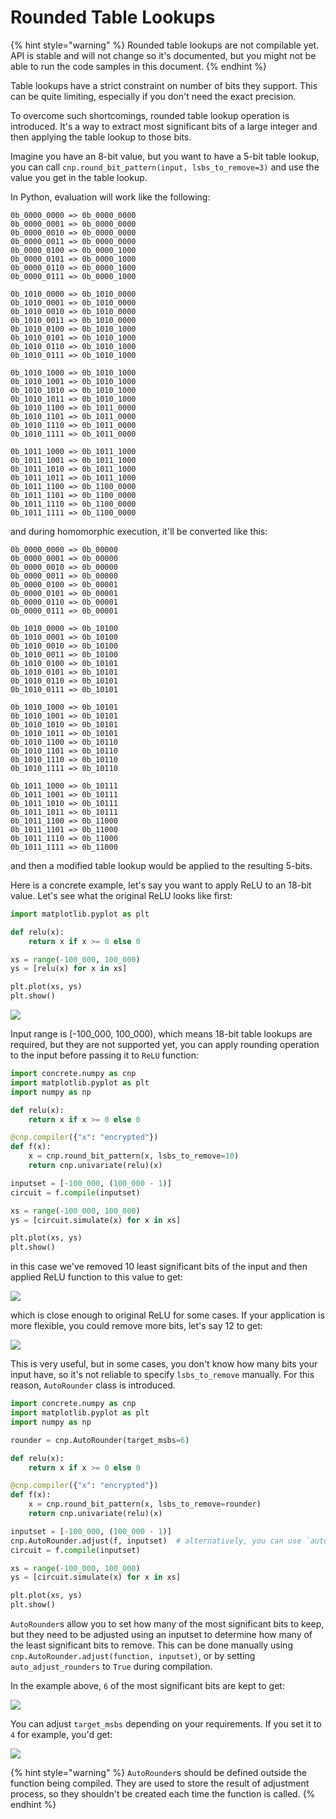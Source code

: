 # Rounded Table Lookups

{% hint style="warning" %}
Rounded table lookups are not compilable yet. API is stable and will not change so it's documented, but you might not be able to run the code samples in this document.
{% endhint %}

Table lookups have a strict constraint on number of bits they support. This can be quite limiting, especially if you don't need the exact precision.

To overcome such shortcomings, rounded table lookup operation is introduced. It's a way to extract most significant bits of a large integer and then applying the table lookup to those bits.

Imagine you have an 8-bit value, but you want to have a 5-bit table lookup, you can call `cnp.round_bit_pattern(input, lsbs_to_remove=3)` and use the value you get in the table lookup.

In Python, evaluation will work like the following:
```
0b_0000_0000 => 0b_0000_0000
0b_0000_0001 => 0b_0000_0000
0b_0000_0010 => 0b_0000_0000
0b_0000_0011 => 0b_0000_0000
0b_0000_0100 => 0b_0000_1000
0b_0000_0101 => 0b_0000_1000
0b_0000_0110 => 0b_0000_1000
0b_0000_0111 => 0b_0000_1000

0b_1010_0000 => 0b_1010_0000
0b_1010_0001 => 0b_1010_0000
0b_1010_0010 => 0b_1010_0000
0b_1010_0011 => 0b_1010_0000
0b_1010_0100 => 0b_1010_1000
0b_1010_0101 => 0b_1010_1000
0b_1010_0110 => 0b_1010_1000
0b_1010_0111 => 0b_1010_1000

0b_1010_1000 => 0b_1010_1000
0b_1010_1001 => 0b_1010_1000
0b_1010_1010 => 0b_1010_1000
0b_1010_1011 => 0b_1010_1000
0b_1010_1100 => 0b_1011_0000
0b_1010_1101 => 0b_1011_0000
0b_1010_1110 => 0b_1011_0000
0b_1010_1111 => 0b_1011_0000

0b_1011_1000 => 0b_1011_1000
0b_1011_1001 => 0b_1011_1000
0b_1011_1010 => 0b_1011_1000
0b_1011_1011 => 0b_1011_1000
0b_1011_1100 => 0b_1100_0000
0b_1011_1101 => 0b_1100_0000
0b_1011_1110 => 0b_1100_0000
0b_1011_1111 => 0b_1100_0000
```

and during homomorphic execution, it'll be converted like this:
```
0b_0000_0000 => 0b_00000
0b_0000_0001 => 0b_00000
0b_0000_0010 => 0b_00000
0b_0000_0011 => 0b_00000
0b_0000_0100 => 0b_00001
0b_0000_0101 => 0b_00001
0b_0000_0110 => 0b_00001
0b_0000_0111 => 0b_00001

0b_1010_0000 => 0b_10100
0b_1010_0001 => 0b_10100
0b_1010_0010 => 0b_10100
0b_1010_0011 => 0b_10100
0b_1010_0100 => 0b_10101
0b_1010_0101 => 0b_10101
0b_1010_0110 => 0b_10101
0b_1010_0111 => 0b_10101

0b_1010_1000 => 0b_10101
0b_1010_1001 => 0b_10101
0b_1010_1010 => 0b_10101
0b_1010_1011 => 0b_10101
0b_1010_1100 => 0b_10110
0b_1010_1101 => 0b_10110
0b_1010_1110 => 0b_10110
0b_1010_1111 => 0b_10110

0b_1011_1000 => 0b_10111
0b_1011_1001 => 0b_10111
0b_1011_1010 => 0b_10111
0b_1011_1011 => 0b_10111
0b_1011_1100 => 0b_11000
0b_1011_1101 => 0b_11000
0b_1011_1110 => 0b_11000
0b_1011_1111 => 0b_11000
```

and then a modified table lookup would be applied to the resulting 5-bits.

Here is a concrete example, let's say you want to apply ReLU to an 18-bit value. Let's see what the original ReLU looks like first:

```python
import matplotlib.pyplot as plt

def relu(x):
    return x if x >= 0 else 0

xs = range(-100_000, 100_000)
ys = [relu(x) for x in xs]

plt.plot(xs, ys)
plt.show()
```

![](../_static/rounded-tlu/relu.png)

Input range is [-100_000, 100_000), which means 18-bit table lookups are required, but they are not supported yet, you can apply rounding operation to the input before passing it to `ReLU` function:

```python
import concrete.numpy as cnp
import matplotlib.pyplot as plt
import numpy as np

def relu(x):
    return x if x >= 0 else 0

@cnp.compiler({"x": "encrypted"})
def f(x):
    x = cnp.round_bit_pattern(x, lsbs_to_remove=10)
    return cnp.univariate(relu)(x)

inputset = [-100_000, (100_000 - 1)]
circuit = f.compile(inputset)

xs = range(-100_000, 100_000)
ys = [circuit.simulate(x) for x in xs]

plt.plot(xs, ys)
plt.show()
```

in this case we've removed 10 least significant bits of the input and then applied ReLU function to this value to get:

![](../_static/rounded-tlu/10-bits-removed.png)

which is close enough to original ReLU for some cases. If your application is more flexible, you could remove more bits, let's say 12 to get:

![](../_static/rounded-tlu/12-bits-removed.png)

This is very useful, but in some cases, you don't know how many bits your input have, so it's not reliable to specify `lsbs_to_remove` manually. For this reason, `AutoRounder` class is introduced.

```python
import concrete.numpy as cnp
import matplotlib.pyplot as plt
import numpy as np

rounder = cnp.AutoRounder(target_msbs=6)

def relu(x):
    return x if x >= 0 else 0

@cnp.compiler({"x": "encrypted"})
def f(x):
    x = cnp.round_bit_pattern(x, lsbs_to_remove=rounder)
    return cnp.univariate(relu)(x)

inputset = [-100_000, (100_000 - 1)]
cnp.AutoRounder.adjust(f, inputset)  # alternatively, you can use `auto_adjust_rounders=True` below
circuit = f.compile(inputset)

xs = range(-100_000, 100_000)
ys = [circuit.simulate(x) for x in xs]

plt.plot(xs, ys)
plt.show()
```

`AutoRounder`s allow you to set how many of the most significant bits to keep, but they need to be adjusted using an inputset to determine how many of the least significant bits to remove. This can be done manually using `cnp.AutoRounder.adjust(function, inputset)`, or by setting `auto_adjust_rounders` to `True` during compilation.

In the example above, `6` of the most significant bits are kept to get:

![](../_static/rounded-tlu/6-bits-kept.png)

You can adjust `target_msbs` depending on your requirements. If you set it to `4` for example, you'd get:

![](../_static/rounded-tlu/4-bits-kept.png)

{% hint style="warning" %}
`AutoRounder`s should be defined outside the function being compiled. They are used to store the result of adjustment process, so they shouldn't be created each time the function is called.
{% endhint %}
